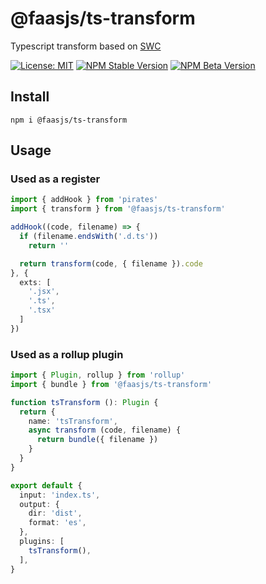 # @faasjs/ts-transform

Typescript transform based on [SWC](https://swc.rs/)

[![License: MIT](https://img.shields.io/npm/l/@faasjs/ts-transform.svg)](https://github.com/faasjs/faasjs/blob/main/packages/faasjs/ts-transform/LICENSE)
[![NPM Stable Version](https://img.shields.io/npm/v/@faasjs/ts-transform/stable.svg)](https://www.npmjs.com/package/@faasjs/ts-transform)
[![NPM Beta Version](https://img.shields.io/npm/v/@faasjs/ts-transform/beta.svg)](https://www.npmjs.com/package/@faasjs/ts-transform)

## Install

    npm i @faasjs/ts-transform

## Usage

### Used as a register

```ts
import { addHook } from 'pirates'
import { transform } from '@faasjs/ts-transform'

addHook((code, filename) => {
  if (filename.endsWith('.d.ts'))
    return ''

  return transform(code, { filename }).code
}, {
  exts: [
    '.jsx',
    '.ts',
    '.tsx'
  ]
})
```

### Used as a rollup plugin

```ts
import { Plugin, rollup } from 'rollup'
import { bundle } from '@faasjs/ts-transform'

function tsTransform (): Plugin {
  return {
    name: 'tsTransform',
    async transform (code, filename) {
      return bundle({ filename })
    }
  }
}

export default {
  input: 'index.ts',
  output: {
    dir: 'dist',
    format: 'es',
  },
  plugins: [
    tsTransform(),
  ],
}
```
